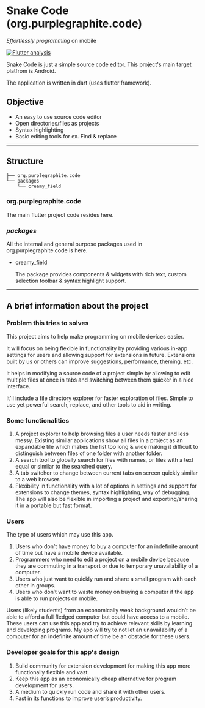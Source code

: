 # Snake Code (org.purplegraphite.code)

_Effortlessly programming_ on mobile

[![Flutter analysis](https://github.com/predatorx7/snake_code/workflows/Flutter%20analysis/badge.svg)](https://github.com/predatorx7/snake_code/actions?query=workflow%3A%22Flutter+analysis%22)

Snake Code is just a simple source code editor. This project's main target platfrom is Android.

The application is written in dart (uses flutter framework).

## Objective

- An easy to use source code editor
- Open directories/files as projects
- Syntax highlighting
- Basic editing tools for ex. Find & replace

---

## Structure

```tree
├── org.purplegraphite.code
└── packages
    └── creamy_field
```

### org.purplegraphite.code

The main flutter project code resides here.

### _packages_

All the internal and general purpose packages used in org.purplegraphite.code is here.

- creamy_field

  The package provides components & widgets with rich text, custom selection toolbar & syntax highlight support.

---

## A brief information about the project

### Problem this tries to solves

This project aims to help make programming on mobile devices easier.

It will focus on being flexible in functionality by providing various in-app settings for users and allowing support for extensions in future.
Extensions built by us or others can improve suggestions, performance, theming, etc.

It helps in modifying a source code of a project simple by allowing to edit multiple files at once in tabs and switching between them quicker in a nice interface.

It'll include a file directory explorer for faster exploration of files. Simple to use yet powerful search, replace, and other tools to aid in writing.

### Some functionalities

1. A project explorer to help browsing files a user needs faster and less messy. Existing similar applications show all files in a project as an expandable tile which makes the list too long & wide making it difficult to distinguish between files of one folder with another folder.
1. A search tool to globally search for files with names, or files with a text equal or similar to the searched query.
1. A tab switcher to change between current tabs on screen quickly similar to a web browser.
1. Flexibility in functionality with a lot of options in settings and support for extensions to change themes, syntax highlighting, way of debugging. The app will also be flexible in importing a project and exporting/sharing it in a portable but fast format.

### Users

The type of users which may use this app.

1. Users who don't have money to buy a computer for an indefinite amount of time but have a mobile device available.
1. Programmers who need to edit a project on a mobile device because they are commuting in a transport or due to temporary unavailability of a computer.
1. Users who just want to quickly run and share a small program with each other in groups.
1. Users who don’t want to waste money on buying a computer if the app is able to run projects on mobile.

Users (likely students) from an economically weak background wouldn’t be able to afford a full fledged computer but could have access to a mobile. These users can use this app and try to achieve relevant skills by learning and developing programs. My app will try to not let an unavailability of a computer for an indefinite amount of time be an obstacle for these users.

### Developer goals for this app's design

1. Build community for extension development for making this app more functionally flexible and vast.
1. Keep this app as an economically cheap alternative for program development for users.
1. A medium to quickly run code and share it with other users.
1. Fast in its functions to improve user’s productivity.
